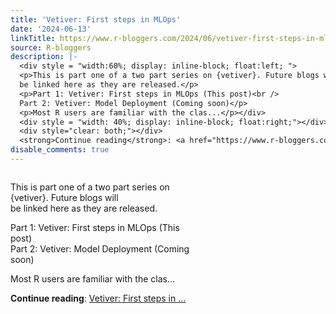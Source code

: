 ```yaml
---
title: 'Vetiver: First steps in MLOps'
date: '2024-06-13'
linkTitle: https://www.r-bloggers.com/2024/06/vetiver-first-steps-in-mlops/
source: R-bloggers
description: |-
  <div style = "width:60%; display: inline-block; float:left; ">
  <p>This is part one of a two part series on {vetiver}. Future blogs will<br />
  be linked here as they are released.</p>
  <p>Part 1: Vetiver: First steps in MLOps (This post)<br />
  Part 2: Vetiver: Model Deployment (Coming soon)</p>
  <p>Most R users are familiar with the clas...</p></div>
  <div style = "width: 40%; display: inline-block; float:right;"></div>
  <div style="clear: both;"></div>
  <strong>Continue reading</strong>: <a href="https://www.r-bloggers.com/2024/06/vetiver-first-steps-in-mlops/">Vetiver: First steps in ...
disable_comments: true
---
```

<div style = "width:60%; display: inline-block; float:left; ">
<p>This is part one of a two part series on {vetiver}. Future blogs will<br />
be linked here as they are released.</p>
<p>Part 1: Vetiver: First steps in MLOps (This post)<br />
Part 2: Vetiver: Model Deployment (Coming soon)</p>
<p>Most R users are familiar with the clas...</p></div>
<div style = "width: 40%; display: inline-block; float:right;"></div>
<div style="clear: both;"></div>
<strong>Continue reading</strong>: <a href="https://www.r-bloggers.com/2024/06/vetiver-first-steps-in-mlops/">Vetiver: First steps in ...